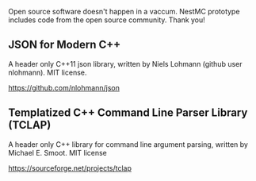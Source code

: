 Open source software doesn't happen in a vaccum. NestMC prototype includes code from the open source community. Thank you!

## JSON for Modern C++

A header only C++11 json library, written by Niels Lohmann (github user nlohmann).
MIT license.

https://github.com/nlohmann/json

## Templatized C++ Command Line Parser Library (TCLAP)

A header only C++ library for command line argument parsing, written by Michael E. Smoot.
MIT license

https://sourceforge.net/projects/tclap

